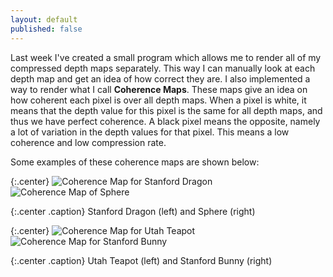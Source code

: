 ```yaml
---
layout: default
published: false
---
```


Last week I've created a small program which allows me to render all of my compressed depth maps separately. This way I can manually look at each depth map and get an idea of how correct they are. I also implemented a way to render what I call **Coherence Maps**. These maps give an idea on how coherent each pixel is over all depth maps. When a pixel is white, it means that the depth value for this pixel is the same for all depth maps, and thus we have perfect coherence. A black pixel means the opposite, namely a lot of variation in the depth values for that pixel. This means a low coherence and low compression rate.

Some examples of these coherence maps are shown below:

{:.center}
![Coherence Map for Stanford Dragon](http://www.xaviert.be/uploads/2010/11/coherence-map-dragon.png)
![Coherence Map of Sphere](http://www.xaviert.be/uploads/2010/11/coherence-map-sphere.png)

{:.center .caption}
Stanford Dragon (left) and Sphere (right)

{:.center}
![Coherence Map for Utah Teapot](http://www.xaviert.be/uploads/2010/11/coherence-map-teapot.png)
![Coherence Map for Stanford Bunny](http://www.xaviert.be/uploads/2010/11/coherence-map-bunny.png)

{:.center .caption}
Utah Teapot (left) and Stanford Bunny (right)